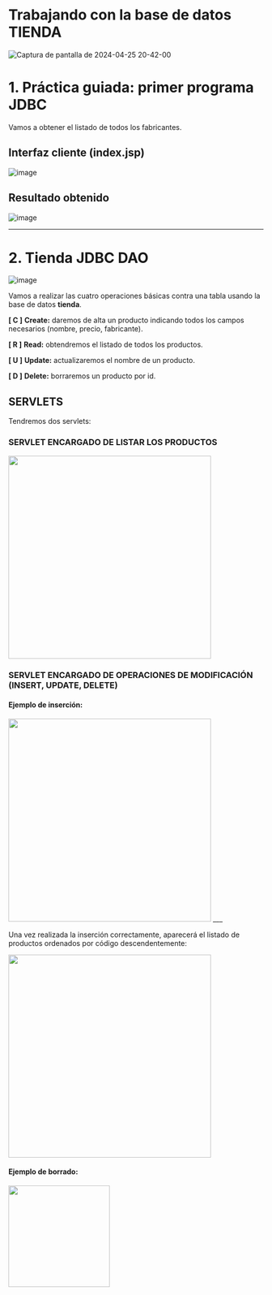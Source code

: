 # Trabajando con la base de datos TIENDA

![Captura de pantalla de 2024-04-25 20-42-00](https://github.com/profeMelola/Programacion-08-2023-24/assets/91023374/aa73fee6-f328-4082-84f6-708f6929ad9e)

# 1. Práctica guiada: primer programa JDBC

Vamos a obtener el listado de todos los fabricantes.

## Interfaz cliente (index.jsp)

![image](https://github.com/profeMelola/Programacion-08-2023-24/assets/91023374/fbd696c8-78d3-4d16-92d0-fb2e122fde24)

## Resultado obtenido

![image](https://github.com/profeMelola/Programacion-08-2023-24/assets/91023374/9d6af45a-f960-4423-b07d-5368d066c8c7)

___

# 2. Tienda JDBC DAO

![image](https://github.com/profeMelola/Programacion-08-2023-24/assets/91023374/79b85a89-84e3-4059-89af-7eac50fbb1c6)

Vamos a realizar las cuatro operaciones básicas contra una tabla usando la base de datos **tienda**.

**[ C ]** **Create:** daremos de alta un producto indicando todos los campos necesarios (nombre, precio, fabricante).

**[ R ]** **Read:** obtendremos el listado de todos los productos.

**[ U ]** **Update:** actualizaremos el nombre de un producto.

**[ D ]** **Delete:** borraremos un producto por id.

## SERVLETS
Tendremos dos servlets:

### SERVLET ENCARGADO DE LISTAR LOS PRODUCTOS

<img src="https://github.com/profeMelola/Programacion-08-2023-24/assets/91023374/bf0d0086-3648-46ae-9610-d52e56191b0f" height="400px"/>

### SERVLET ENCARGADO DE OPERACIONES DE MODIFICACIÓN (INSERT, UPDATE, DELETE)

#### Ejemplo de inserción:

<img src="https://github.com/profeMelola/Programacion-08-2023-24/assets/91023374/6b7f09ef-6c2f-419c-9a3b-567f460c8f47" height="400px"/>
___

Una vez realizada la inserción correctamente, aparecerá el listado de productos ordenados por código descendentemente:

<img src="https://github.com/profeMelola/Programacion-08-2023-24/assets/91023374/f4edf22d-5017-4d17-88bb-593dcba159e4" height="400px"/>

#### Ejemplo de borrado:

<img src="https://github.com/profeMelola/Programacion-08-2023-24/assets/91023374/59e3ff37-6fdb-442e-b9ed-78c39f151f26" height="200px"/>








